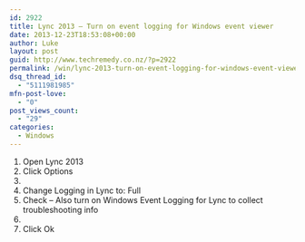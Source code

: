 ```yaml
---
id: 2922
title: Lync 2013 – Turn on event logging for Windows event viewer
date: 2013-12-23T18:53:08+00:00
author: Luke
layout: post
guid: http://www.techremedy.co.nz/?p=2922
permalink: /win/lync-2013-turn-on-event-logging-for-windows-event-viewer/
dsq_thread_id:
  - "5111981985"
mfn-post-love:
  - "0"
post_views_count:
  - "29"
categories:
  - Windows
---
```

  1. Open Lync 2013 
  2. Click Options 
  3. 
  4. Change Logging in Lync to: Full 
  5. Check – Also turn on Windows Event Logging for Lync to collect troubleshooting info 
  6. 
  7. Click Ok